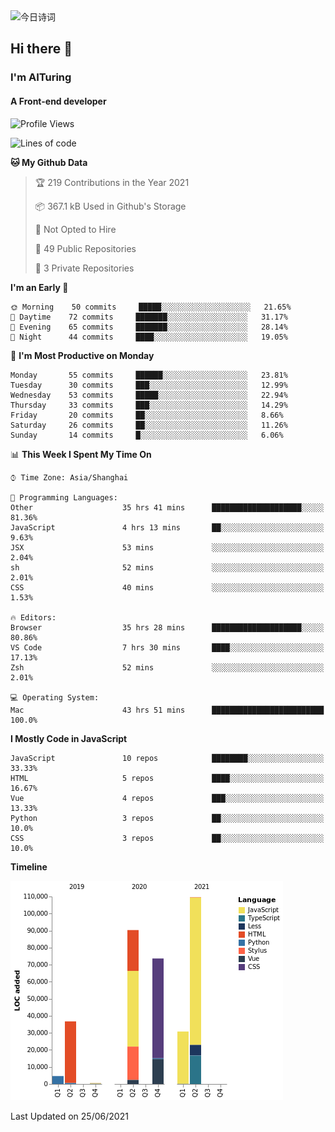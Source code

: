 <img alt="今日诗词" src="https://v2.jinrishici.com/one.svg?font-size=30&spacing=2&color=skyblue" style="max-width:100%; display: block; margin: 0 auto;">

## Hi there 👋
### I'm AITuring
#### A Front-end developer

<!-- <img src="./dhx.gif" width="400px"/> -->

<!--START_SECTION:waka-->
![Profile Views](http://img.shields.io/badge/Profile%20Views-0-blue)

![Lines of code](https://img.shields.io/badge/From%20Hello%20World%20I%27ve%20Written-346373%20lines%20of%20code-blue)

**🐱 My Github Data** 

> 🏆 219 Contributions in the Year 2021
 > 
> 📦 367.1 kB Used in Github's Storage 
 > 
> 🚫 Not Opted to Hire
 > 
> 📜 49 Public Repositories 
 > 
> 🔑 3 Private Repositories  
 > 
**I'm an Early 🐤** 

```text
🌞 Morning    50 commits     █████░░░░░░░░░░░░░░░░░░░░   21.65% 
🌆 Daytime    72 commits     ███████░░░░░░░░░░░░░░░░░░   31.17% 
🌃 Evening    65 commits     ███████░░░░░░░░░░░░░░░░░░   28.14% 
🌙 Night      44 commits     ████░░░░░░░░░░░░░░░░░░░░░   19.05%

```
📅 **I'm Most Productive on Monday** 

```text
Monday       55 commits     ██████░░░░░░░░░░░░░░░░░░░   23.81% 
Tuesday      30 commits     ███░░░░░░░░░░░░░░░░░░░░░░   12.99% 
Wednesday    53 commits     █████░░░░░░░░░░░░░░░░░░░░   22.94% 
Thursday     33 commits     ███░░░░░░░░░░░░░░░░░░░░░░   14.29% 
Friday       20 commits     ██░░░░░░░░░░░░░░░░░░░░░░░   8.66% 
Saturday     26 commits     ██░░░░░░░░░░░░░░░░░░░░░░░   11.26% 
Sunday       14 commits     █░░░░░░░░░░░░░░░░░░░░░░░░   6.06%

```


📊 **This Week I Spent My Time On** 

```text
⌚︎ Time Zone: Asia/Shanghai

💬 Programming Languages: 
Other                    35 hrs 41 mins      ████████████████████░░░░░   81.36% 
JavaScript               4 hrs 13 mins       ██░░░░░░░░░░░░░░░░░░░░░░░   9.63% 
JSX                      53 mins             ░░░░░░░░░░░░░░░░░░░░░░░░░   2.04% 
sh                       52 mins             ░░░░░░░░░░░░░░░░░░░░░░░░░   2.01% 
CSS                      40 mins             ░░░░░░░░░░░░░░░░░░░░░░░░░   1.53%

🔥 Editors: 
Browser                  35 hrs 28 mins      ████████████████████░░░░░   80.86% 
VS Code                  7 hrs 30 mins       ████░░░░░░░░░░░░░░░░░░░░░   17.13% 
Zsh                      52 mins             ░░░░░░░░░░░░░░░░░░░░░░░░░   2.01%

💻 Operating System: 
Mac                      43 hrs 51 mins      █████████████████████████   100.0%

```

**I Mostly Code in JavaScript** 

```text
JavaScript               10 repos            ████████░░░░░░░░░░░░░░░░░   33.33% 
HTML                     5 repos             ████░░░░░░░░░░░░░░░░░░░░░   16.67% 
Vue                      4 repos             ███░░░░░░░░░░░░░░░░░░░░░░   13.33% 
Python                   3 repos             ██░░░░░░░░░░░░░░░░░░░░░░░   10.0% 
CSS                      3 repos             ██░░░░░░░░░░░░░░░░░░░░░░░   10.0%

```


**Timeline**

![Chart not found](https://raw.githubusercontent.com/AITuring/AITuring/main/charts/bar_graph.png) 


 Last Updated on 25/06/2021
<!--END_SECTION:waka-->


